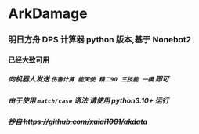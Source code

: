 # ArkDamage

### 明日方舟 DPS 计算器 python 版本,基于 Nonebot2
#### 已经大致可用
##### 向机器人发送 `伤害计算 能天使 精二90 三技能 一模` 即可
##### 由于使用 `match/case` 语法 请使用 python3.10+ 运行
##### ~~抄自 https://github.com/xulai1001/akdata~~
